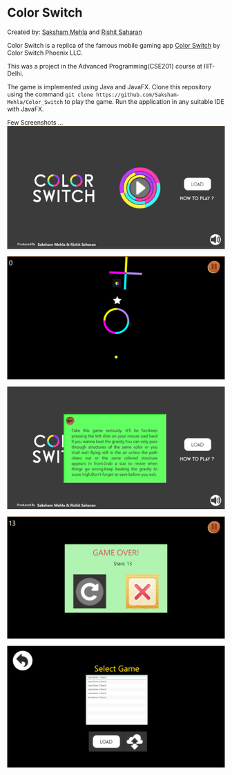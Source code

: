 # Color Switch

Created by: [Saksham Mehla](https://github.com/Saksham-Mehla) and [Rishit Saharan](https://github.com/rishitsaharan)

Color Switch is a replica of the famous mobile gaming app [Color Switch](https://play.google.com/store/apps/details?id=com.colorswitch.switch2) by Color Switch Phoenix LLC. 

This was a project in the Advanced Programming(CSE201) course at IIIT-Delhi.

The game is implemented using Java and JavaFX. Clone this repository using the command `git clone https://github.com/Saksham-Mehla/Color_Switch` to play the game.
Run the application in any suitable IDE with JavaFX.

Few Screenshots ...
![alt text](https://github.com/Saksham-Mehla/Color_Switch/blob/main/Screenshots/ss1.png)

![alt text](https://github.com/Saksham-Mehla/Color_Switch/blob/main/Screenshots/ss2.png)

![alt text](https://github.com/Saksham-Mehla/Color_Switch/blob/main/Screenshots/ss3.png)

![alt text](https://github.com/Saksham-Mehla/Color_Switch/blob/main/Screenshots/ss4.png)

![alt text](https://github.com/Saksham-Mehla/Color_Switch/blob/main/Screenshots/ss5.png)

